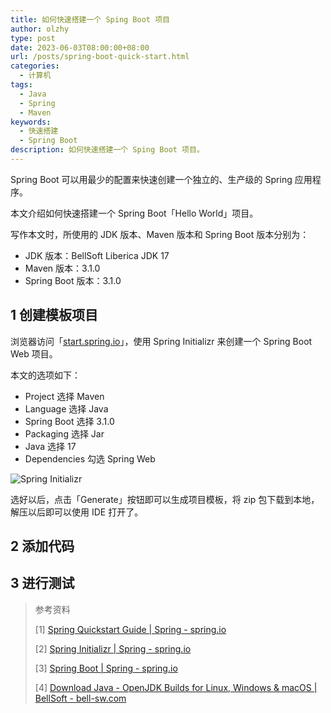 ```yaml
---
title: 如何快速搭建一个 Sping Boot 项目
author: olzhy
type: post
date: 2023-06-03T08:00:00+08:00
url: /posts/spring-boot-quick-start.html
categories:
  - 计算机
tags:
  - Java
  - Spring
  - Maven
keywords:
  - 快速搭建
  - Spring Boot
description: 如何快速搭建一个 Sping Boot 项目。
---
```


Spring Boot 可以用最少的配置来快速创建一个独立的、生产级的 Spring 应用程序。

本文介绍如何快速搭建一个 Spring Boot「Hello World」项目。

写作本文时，所使用的 JDK 版本、Maven 版本和 Spring Boot 版本分别为：

- JDK 版本：BellSoft Liberica JDK 17
- Maven 版本：3.1.0
- Spring Boot 版本：3.1.0

## 1 创建模板项目

浏览器访问「[start.spring.io](https://start.spring.io/)」，使用 Spring Initializr 来创建一个 Spring Boot Web 项目。

本文的选项如下：

- Project 选择 Maven
- Language 选择 Java
- Spring Boot 选择 3.1.0
- Packaging 选择 Jar
- Java 选择 17
- Dependencies 勾选 Spring Web

![Spring Initializr](https://olzhy.github.io/static/images/uploads/2023/06/start-spring-io.png#center)

选好以后，点击「Generate」按钮即可以生成项目模板，将 zip 包下载到本地，解压以后即可以使用 IDE 打开了。

## 2 添加代码

## 3 进行测试

> 参考资料
>
> [1] [Spring Quickstart Guide | Spring - spring.io](https://spring.io/quickstart)
>
> [2] [Spring Initializr | Spring - spring.io](https://start.spring.io/)
>
> [3] [Spring Boot | Spring - spring.io](https://spring.io/projects/spring-boot)
>
> [4] [Download Java - OpenJDK Builds for Linux, Windows & macOS | BellSoft - bell-sw.com](https://bell-sw.com/pages/downloads/)
